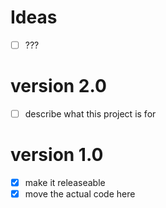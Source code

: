 # Ideas
- [ ] ???

# version 2.0
- [ ] describe what this project is for

# version 1.0
- [x] make it releaseable
- [x] move the actual code here
